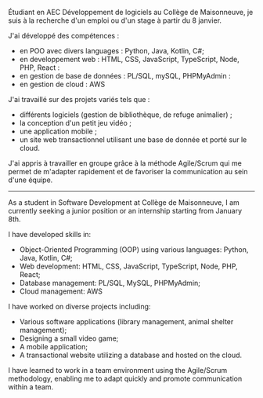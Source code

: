 Étudiant en AEC Développement de logiciels au Collège de Maisonneuve, je suis à la recherche d'un emploi ou d'un stage à partir du 8 janvier.

J'ai développé des compétences : 
- en POO avec divers languages : Python, Java, Kotlin, C#; 
- en developpement web : HTML, CSS, JavaScript, TypeScript, Node, PHP, React :
- en gestion de base de données : PL/SQL, mySQL, PHPMyAdmin :
- en gestion de cloud : AWS

J'ai travaillé sur des projets variés tels que :
- différents logiciels (gestion de bibliothèque, de refuge animalier) ;
- la conception d'un petit jeu vidéo ;
- une application mobile ;
- un site web transactionnel utilisant une base de donnée et porté sur le cloud.

J'ai appris à travailler en groupe grâce à la méthode Agile/Scrum qui me permet de m'adapter rapidement et de favoriser la communication au sein d'une équipe.

---------------------------------------------------------------------------------------------------------------------------------------------------

As a student in Software Development at Collège de Maisonneuve, I am currently seeking a junior position or an internship starting from January 8th.

I have developed skills in:
- Object-Oriented Programming (OOP) using various languages: Python, Java, Kotlin, C#;
- Web development: HTML, CSS, JavaScript, TypeScript, Node, PHP, React;
- Database management: PL/SQL, MySQL, PHPMyAdmin;
- Cloud management: AWS

I have worked on diverse projects including:
- Various software applications (library management, animal shelter management);
- Designing a small video game;
- A mobile application;
- A transactional website utilizing a database and hosted on the cloud.

I have learned to work in a team environment using the Agile/Scrum methodology, enabling me to adapt quickly and promote communication within a team.

